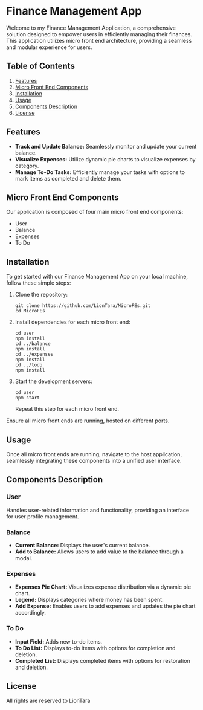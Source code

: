 # Finance Management App

Welcome to my Finance Management Application, a comprehensive solution designed to empower users in efficiently managing their finances. This application utilizes micro front end architecture, providing a seamless and modular experience for users.

## Table of Contents
1. [Features](#features)
2. [Micro Front End Components](#micro-front-end-components)
3. [Installation](#installation)
4. [Usage](#usage)
5. [Components Description](#components-description)
6. [License](#license)

## Features
- **Track and Update Balance:** Seamlessly monitor and update your current balance.
- **Visualize Expenses:** Utilize dynamic pie charts to visualize expenses by category.
- **Manage To-Do Tasks:** Efficiently manage your tasks with options to mark items as completed and delete them.

## Micro Front End Components
Our application is composed of four main micro front end components:
- User
- Balance
- Expenses
- To Do

## Installation
To get started with our Finance Management App on your local machine, follow these simple steps:
1. Clone the repository:
    ```
    git clone https://github.com/LionTara/MicroFEs.git
    cd MicroFEs
    ```
2. Install dependencies for each micro front end:
    ```
    cd user
    npm install
    cd ../balance
    npm install
    cd ../expenses
    npm install
    cd ../todo
    npm install
    ```
3. Start the development servers:
    ```
    cd user
    npm start
    ```
    Repeat this step for each micro front end.

Ensure all micro front ends are running, hosted on different ports.

## Usage
Once all micro front ends are running, navigate to the host application, seamlessly integrating these components into a unified user interface.

## Components Description
### User
Handles user-related information and functionality, providing an interface for user profile management.

### Balance
- **Current Balance:** Displays the user's current balance.
- **Add to Balance:** Allows users to add value to the balance through a modal.

### Expenses
- **Expenses Pie Chart:** Visualizes expense distribution via a dynamic pie chart.
- **Legend:** Displays categories where money has been spent.
- **Add Expense:** Enables users to add expenses and updates the pie chart accordingly.

### To Do
- **Input Field:** Adds new to-do items.
- **To Do List:** Displays to-do items with options for completion and deletion.
- **Completed List:** Displays completed items with options for restoration and deletion.

## License
All rights are reserved to LionTara
